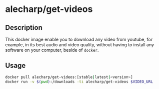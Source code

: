 # alecharp/get-videos

## Description

This docker image enable you to download any video from youtube, for example, in its best audio and video quality, without having to install any software on your computer, beside of `docker`.

## Usage

```bash
docker pull alecharp/get-videos:[stable|latest|<version>]
docker run -v $(pwd):/downloads -ti alecharp/get-videos $VIDEO_URL
```
